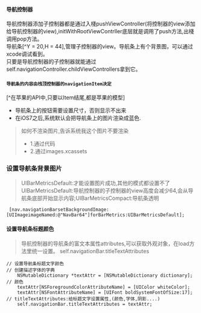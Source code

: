 #### 导航控制器

导航控制器添加子控制器都是通过入棧pushViewController\(将控制器的view添加给导航控制器的view\),initWithRootViewContrller底层就是调用了push方法,出棧调用pop方法。  
导航条[^Y = 20,H = 44],管理子控制器的view。导航条上有个背景图，可以通过xcode调试看到。  
只要是导航控制器的子控制器就能通过self.navigationController.childViewControllers拿到它。

#### `导航条的内容由栈顶控制器的navigationItem决定`

[^在苹果的API中,只要以Item结尾,都是苹果的模型]

* 导航条上的按钮需要设置尺寸，否则显示不出来
* 在iOS7之后,系统默认会把导航条上的图片渲染成蓝色.

> 如何不渲染图片,告诉系统我这个图片不要渲染
>
> * 1.通过代码
> * 2.通过images.xcassets

### 设置导航条背景图片

> UIBarMetricsDefault:才能设置图片成功,其他的模式都设置不了  
>  UIBarMetricsDefault:导航控制器的子控制器的view高度会减少64,会从导航条底部开始显示内容;UIBarMetricsCompact:导航条透明
>

```
 [nav.navigationBarsetBackgroundImage:[UIImageimageNamed:@"NavBar64"]forBarMetrics:UIBarMetricsDefault];
```
#### 设置导航条标题颜色
>导航控制器的导航条的富文本属性attributes,可以获取外观对象，在load方法里统一设置。
self.navigationBar.titleTextAttributes
```
// 设置导航条标题文字颜色
// 创建描述字体的字典
    NSMutableDictionary *textAttr = [NSMutableDictionary dictionary];
// 颜色
    textAttr[NSForegroundColorAttributeName] = [UIColor whiteColor];
    textAttr[NSFontAttributeName] = [UIFont boldSystemFontOfSize:17];
// titleTextAttributes:给标题文字设置属性,(颜色,字体,阴影....)
    self.navigationBar.titleTextAttributes = textAttr;
```


